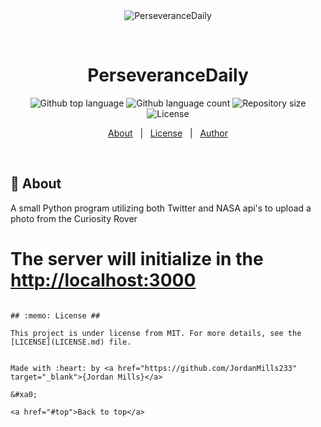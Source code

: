 <div align="center" id="top"> 
  <img src="./.github/app.gif" alt="PerseveranceDaily" />

&#xa0;

  <!-- <a href="https://perseverancedaily.netlify.app">Demo</a> -->
</div>

<h1 align="center">PerseveranceDaily</h1>

<p align="center">
  <img alt="Github top language" src="https://img.shields.io/github/languages/top/{{YOUR_GITHUB_USERNAME}}/perseverancedaily?color=56BEB8">

  <img alt="Github language count" src="https://img.shields.io/github/languages/count/{{YOUR_GITHUB_USERNAME}}/perseverancedaily?color=56BEB8">

  <img alt="Repository size" src="https://img.shields.io/github/repo-size/{{YOUR_GITHUB_USERNAME}}/perseverancedaily?color=56BEB8">

  <img alt="License" src="https://img.shields.io/github/license/{{YOUR_GITHUB_USERNAME}}/perseverancedaily?color=56BEB8">

  <!-- <img alt="Github issues" src="https://img.shields.io/github/issues/{{YOUR_GITHUB_USERNAME}}/perseverancedaily?color=56BEB8" /> -->

  <!-- <img alt="Github forks" src="https://img.shields.io/github/forks/{{YOUR_GITHUB_USERNAME}}/perseverancedaily?color=56BEB8" /> -->

  <!-- <img alt="Github stars" src="https://img.shields.io/github/stars/{{YOUR_GITHUB_USERNAME}}/perseverancedaily?color=56BEB8" /> -->
</p>

<!-- Status -->

<!-- <h4 align="center">
	🚧  PerseveranceDaily 🚀 Under construction...  🚧
</h4>

<hr> -->

<p align="center">
  <a href="#dart-about">About</a> &#xa0; | &#xa0; 
  <a href="#memo-license">License</a> &#xa0; | &#xa0;
  <a href="https://github.com/JordanMills233}" target="_blank">Author</a>
</p>

<br>

## :dart: About

A small Python program utilizing both Twitter and NASA api's to upload a photo from the Curiosity Rover

# The server will initialize in the <http://localhost:3000>

```

## :memo: License ##

This project is under license from MIT. For more details, see the [LICENSE](LICENSE.md) file.


Made with :heart: by <a href="https://github.com/JordanMills233" target="_blank">{Jordan Mills}</a>

&#xa0;

<a href="#top">Back to top</a>
```
